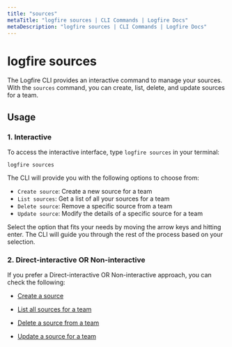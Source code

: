 ```yaml
---
title: "sources"
metaTitle: "logfire sources | CLI Commands | Logfire Docs"
metaDescription: "logfire sources | CLI Commands | Logfire Docs"
---
```


# logfire sources

The Logfire CLI provides an interactive command to manage your sources. With the `sources` command, you can create, list, delete, and update sources for a team.

## Usage

### 1. Interactive

To access the interactive interface, type `logfire sources` in your terminal:

```terminal
logfire sources
```

The CLI will provide you with the following options to choose from:

- `Create source`: Create a new source for a team
- `List sources`: Get a list of all your sources for a team
- `Delete source`: Remove a specific source from a team
- `Update source`: Modify the details of a specific source for a team

Select the option that fits your needs by moving the arrow keys and hitting enter. The CLI will guide you through the rest of the process based on your selection.

### 2. Direct-interactive OR Non-interactive

If you prefer a Direct-interactive OR Non-interactive approach, you can check the following:

- [Create a source](/cli/sources/create)

- [List all sources for a team](/cli/sources/list)

- [Delete a source from a team](/cli/sources/delete)

- [Update a source for a team](/cli/sources/update)
